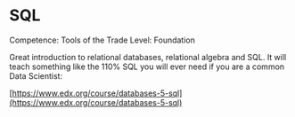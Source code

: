 # SQL

Competence: Tools of the Trade
Level: Foundation

Great introduction to relational databases, relational algebra and SQL. It will teach something like the 110% SQL you will ever need if you are a common Data Scientist:

[https://www.edx.org/course/databases-5-sql](https://www.edx.org/course/databases-5-sql)